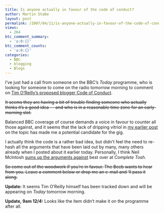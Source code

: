 ```yaml
---
title: Is anyone actually in favour of the code of conduct?
author: Martin Stabe
layout: post
permalink: /2007/04/11/is-anyone-actually-in-favour-of-the-code-of-conduct/
views:
  - 264
btc_comment_summary:
  - 'a:0:{}'
btc_comment_counts:
  - 'a:0:{}'
categories:
  - BBC
  - blogging
  - Blogs
---
```

I&#8217;ve just had a call from someone on the BBC&#8217;s *Today* programme, who is looking for someone to come on the radio tomorrow morning to comment on [Tim O&#8217;Reilly&#8217;s proposed blogger Code of Conduct][1].

<s>It seems they are having a bit of trouble finding someone who actually thinks it&#8217;s a good idea — and who is in a reasonable time zone for an early-morning slot.</s>

Balanced BBC coverage of course demands a voice in favour to counter all those against, and it seems that the lack of dripping vitriol in [my earlier post][2] on the topic has made me a potential candidate for the gig.

I actually think the code is a rather bad idea, but didn&#8217;t feel the need to re-hash all the arguments that have been laid out by many, many others already when I posted about it earlier today. Personally, I think Neil McIntosh [sums up the arguments against][3] best over at *Complete Tosh.*

<s>So come out of the woodwork if you&#8217;re in favour. The Beeb wants to hear from you. Leave a comment below or drop me an e-mail and &#8216;ll pass it along.</s>

**Update:** It seems Tim O&#8217;Reilly himself has been tracked down and will be appearing on *Today* tomorrow morning.

**Update, 9am 12/4:** Looks like the item didn&#8217;t make it on the programme after all.

 [1]: http://radar.oreilly.com/archives/2007/04/draft_bloggers_1.html
 [2]: http://blogs.pressgazette.co.uk/fleetstreet/2007/04/11/a-double-standard-for-print-and-online-comments/
 [3]: http://www.completetosh.com/weblog/2007/04/this_bloggers_c.html